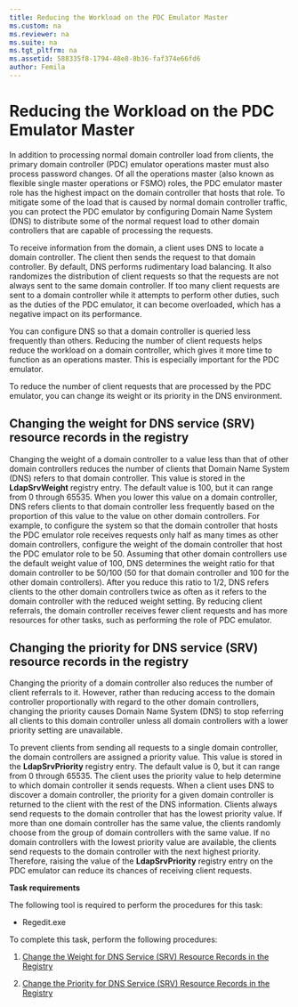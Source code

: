 ```yaml
---
title: Reducing the Workload on the PDC Emulator Master
ms.custom: na
ms.reviewer: na
ms.suite: na
ms.tgt_pltfrm: na
ms.assetid: 588335f8-1794-48e8-8b36-faf374e66fd6
author: Femila
---
```

# Reducing the Workload on the PDC Emulator Master
  In addition to processing normal domain controller load from clients, the primary domain controller \(PDC\) emulator operations master must also process password changes. Of all the operations master \(also known as flexible single master operations or FSMO\) roles, the PDC emulator master role has the highest impact on the domain controller that hosts that role. To mitigate some of the load that is caused by normal domain controller traffic, you can protect the PDC emulator by configuring Domain Name System \(DNS\) to distribute some of the normal request load to other domain controllers that are capable of processing the requests.  
  
 To receive information from the domain, a client uses DNS to locate a domain controller. The client then sends the request to that domain controller. By default, DNS performs rudimentary load balancing. It also randomizes the distribution of client requests so that the requests are not always sent to the same domain controller. If too many client requests are sent to a domain controller while it attempts to perform other duties, such as the duties of the PDC emulator, it can become overloaded, which has a negative impact on its performance.  
  
 You can configure DNS so that a domain controller is queried less frequently than others. Reducing the number of client requests helps reduce the workload on a domain controller, which gives it more time to function as an operations master. This is especially important for the PDC emulator.  
  
 To reduce the number of client requests that are processed by the PDC emulator, you can change its weight or its priority in the DNS environment.  
  
## Changing the weight for DNS service \(SRV\) resource records in the registry  
 Changing the weight of a domain controller to a value less than that of other domain controllers reduces the number of clients that Domain Name System \(DNS\) refers to that domain controller. This value is stored in the **LdapSrvWeight** registry entry. The default value is 100, but it can range from 0 through 65535. When you lower this value on a domain controller, DNS refers clients to that domain controller less frequently based on the proportion of this value to the value on other domain controllers. For example, to configure the system so that the domain controller that hosts the PDC emulator role receives requests only half as many times as other domain controllers, configure the weight of the domain controller that host the PDC emulator role to be 50. Assuming that other domain controllers use the default weight value of 100, DNS determines the weight ratio for that domain controller to be 50\/100 \(50 for that domain controller and 100 for the other domain controllers\). After you reduce this ratio to 1\/2, DNS refers clients to the other domain controllers twice as often as it refers to the domain controller with the reduced weight setting. By reducing client referrals, the domain controller receives fewer client requests and has more resources for other tasks, such as performing the role of PDC emulator.  
  
## Changing the priority for DNS service \(SRV\) resource records in the registry  
 Changing the priority of a domain controller also reduces the number of client referrals to it. However, rather than reducing access to the domain controller proportionally with regard to the other domain controllers, changing the priority causes Domain Name System \(DNS\) to stop referring all clients to this domain controller unless all domain controllers with a lower priority setting are unavailable.  
  
 To prevent clients from sending all requests to a single domain controller, the domain controllers are assigned a priority value. This value is stored in the **LdapSrvPriority** registry entry. The default value is 0, but it can range from 0 through 65535. The client uses the priority value to help determine to which domain controller it sends requests. When a client uses DNS to discover a domain controller, the priority for a given domain controller is returned to the client with the rest of the DNS information. Clients always send requests to the domain controller that has the lowest priority value. If more than one domain controller has the same value, the clients randomly choose from the group of domain controllers with the same value. If no domain controllers with the lowest priority value are available, the clients send requests to the domain controller with the next highest priority. Therefore, raising the value of the **LdapSrvPriority** registry entry on the PDC emulator can reduce its chances of receiving client requests.  
  
 **Task requirements**  
  
 The following tool is required to perform the procedures for this task:  
  
-   Regedit.exe  
  
 To complete this task, perform the following procedures:  
  
1.  [Change the Weight for DNS Service &#40;SRV&#41; Resource Records in the Registry](../Topic/Change-the-Weight-for-DNS-Service--SRV--Resource-Records-in-the-Registry.md)  
  
2.  [Change the Priority for DNS Service &#40;SRV&#41; Resource Records in the Registry](../Topic/Change-the-Priority-for-DNS-Service--SRV--Resource-Records-in-the-Registry.md)  
  
  